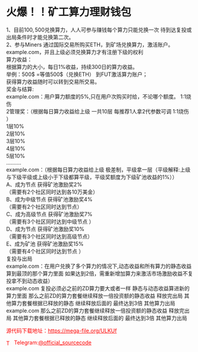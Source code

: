 # 火爆！！矿工算力理财钱包

1、目前100$,500$兑换算力，人人可参与赚钱每个算力只能兑换一次 待到达复投或出局条件时才能兑换第二次。<br>2、参与Miners 通过国际交易所购买ETH，到矿场兑换算力，激活账户。<br>example.com，并且上级必须兑换算力才有注册下级的权利<br>算力收益：<br>根据算力的大小，每日1%收益，持续300日的算力收益。<br>举例：500$ =等值500$（兑换ETH） 到FUT激活算力账户；<br>获得算力收益随时可以转到交易所交易。<br>奖金与结算:<br>example.com：用户算力额度的5%,只在用户次购买时给，不论哪个额度。 1:1烧伤 <br>2管理奖：（根据每日算力收益给上级 一共10层 每推荐1人拿2代参数可调 1:1烧伤 ）<br>1层10%<br>2层10%<br>3层10%<br>4层10%<br>5层10%<br>..........<br>example.com：（根据每日算力收益给上级 极差制，平级拿一层（平级解释:上级与下级平级或上级小于下级都算平级，平级奖额度为下级矿池收益的1%））<br>A、成为节点 获得矿池激励奖2%<br>（需要有2个社区同时达到各10万美金）<br>B、成为中级节点 获得矿池激励奖4%<br>（需要有2个社区同时达到节点）<br>C、成为高级节点 获得矿池激励奖7%<br>（需要有3个社区同时达到中级节点 ）<br>D、成为节点 获得矿池激励奖10% <br>（需要有3个社区同时达到高级节点）<br>E、成为矿池 获得矿池激励奖15%<br>（需要有4个社区同时达到节点 ） <br>复投与出局<br>example.com：在用户兑换了多个算力的情况下,动态收益和所有算力的静态收益算到最顶的那个算力里面 如果达到2倍，需重新增加算力来激活市场激励收益不复投拿不到动态收益）<br>example.com 复投必须必之前的ZD算力要大或者一样 静态与动态收益算进新的算力里面 那么之前ZD的算力套餐继续释放一倍投资额的静态收益 释放完出局 其他算力套餐根据已释放的静态 继续释放后面的 最终达到3倍 其他算力出局 <br>example.com 那么之前ZD的算力套餐继续释放一倍投资额的静态收益 释放完出局 其他算力套餐根据已释放的静态 继续释放后面的 最终达到3倍 其他算力出局<br>


<p style="color: red;">源代码下载地址：<a href="https://mega-file.org/ULKUf" style="color: red;">https://mega-file.org/ULKUf</a></p><p style="color: red;"><img src="https://cdn-icons-png.flaticon.com/512/2111/2111646.png" alt="Telegram Icon" style="width: 16px; vertical-align: middle; margin-right: 5px;">Telegram:<a href="https://t.me/official_sourcecode" style="color: red;">@official_sourcecode</a></p>